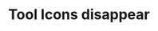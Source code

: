 ---
title: 'Tool Icons disappear'
redirect_to:
  - 'https://discuss.pencil2d.org/t/tool-icons-disappear/1012'
---